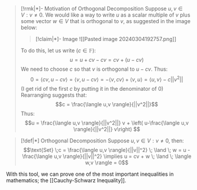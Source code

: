 
>[!rmk|*]- Motivation of Orthogonal Decomposition
>Suppose $u,v \in V: v \ne 0$. We would like a way to write $u$ as a scalar multiple of $v$ plus some vector $w \in V$ that is orthogonal to $v$, as suggested in the image below:
>>[!claim|*]- Image
>>![[Pasted image 20240304192757.png]]
>
>To do this, let us write ($c \in \mathbb{F}$): $$u = u +cv-cv = cv +(u-cv)$$We need to choose $c$ so that $v$ is orthogonal to $u-cv$. Thus: $$0 = \langle cv,u-cv \rangle = \langle v,u-cv \rangle =-\langle v,cv \rangle + \langle v,u \rangle = \langle u,v \rangle - c||v^2||$$(I get rid of the first $c$ by putting it in the denominator of $0$)
>Rearranging suggests that: $$c = \frac{\langle u,v \rangle}{||v^2||}$$Thus: $$u = \frac{\langle u,v \rangle}{||v^2||} v + \left( u-\frac{\langle u,v \rangle}{||v^2||} v\right)  $$

>[!def|*] Orthogonal Decomposition
>Suppose $u,v \in V: v \ne 0$, then: $$\text{Set} \;c = \frac{\langle u,v \rangle}{||v||^2} \; \land \; w = u - \frac{\langle u,v \rangle}{||v||^2} \implies u = cv + w \; \land \; \langle w,v \rangle = 0$$

With this tool, we can prove one of the most important inequalities in mathematics; the [[Cauchy-Schwarz Inequality]].
